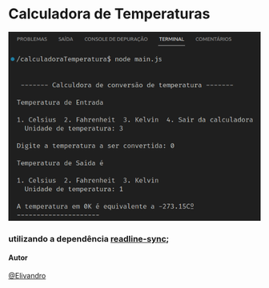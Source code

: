# Calculadora de Temperaturas

![Imagem do projeto calculadora de temperaturas](./temperatura.png)

### utilizando a dependência [**readline-sync**](./node_modules/readline-sync/README.md);

#### Autor

[@Elivandro](https://www.github.com/Elivandro/)